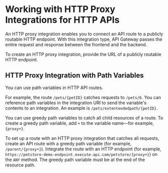 # Working with HTTP Proxy Integrations for HTTP APIs<a name="http-api-develop-integrations-http"></a>

An HTTP proxy integration enables you to connect an API route to a publicly routable HTTP endpoint\. With this integration type, API Gateway passes the entire request and response between the frontend and the backend\. 

To create an HTTP proxy integration, provide the URL of a publicly routable HTTP endpoint\.

## HTTP Proxy Integration with Path Variables<a name="http-api-develop-integrations-http-proxy"></a>

You can use path variables in HTTP API routes\.

For example, the route `/pets/{petID}` catches requests to `/pets/6`\. You can reference path variables in the integration URI to send the variable's contents to an integration\. An example is `/pets/extentendedpath/{petID}`\.

You can use greedy path variables to catch all child resources of a route\. To create a greedy path variable, add `+` to the variable name—for example, `{proxy+}`\. 

To set up a route with an HTTP proxy integration that catches all requests, create an API route with a greedy path variable \(for example, `/parent/{proxy+}`\)\. Integrate the route with an HTTP endpoint \(for example, `https://petstore-demo-endpoint.execute-api.com/petstore/{proxy+}`\) on the `ANY` method\. The greedy path variable must be at the end of the resource path\.
